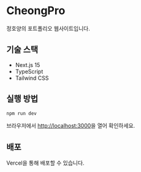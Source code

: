 # CheongPro

정호양의 포트폴리오 웹사이트입니다.

## 기술 스택
- Next.js 15
- TypeScript
- Tailwind CSS

## 실행 방법

```bash
npm run dev
```

브라우저에서 [http://localhost:3000](http://localhost:3000)을 열어 확인하세요.

## 배포
Vercel을 통해 배포할 수 있습니다.